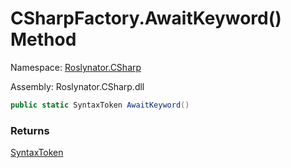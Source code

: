 # CSharpFactory\.AwaitKeyword\(\) Method

Namespace: [Roslynator.CSharp](../../README.md)

Assembly: Roslynator\.CSharp\.dll

```csharp
public static SyntaxToken AwaitKeyword()
```

### Returns

[SyntaxToken](https://docs.microsoft.com/en-us/dotnet/api/microsoft.codeanalysis.syntaxtoken)

